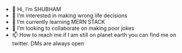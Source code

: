 - 👋 Hi, I’m SHUBHAM 
- 👀 I’m interested in making wrong life decisions
- 🌱 I’m currently learning MERN STACK
- 💞️ I’m looking to collaborate on making poor jokes
- 📫 How to reach me if I am still on planet earth you can find me on twitter. DMs are always open

<!---
shubham280900/shubham280900 is a ✨ special ✨ repository because its `README.md` (this file) appears on your GitHub profile.
You can click the Preview link to take a look at your changes.
--->
